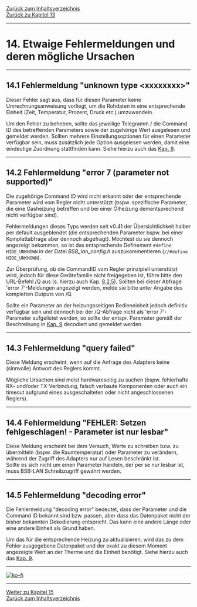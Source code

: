 [Zurück zum Inhaltsverzeichnis](inhaltsverzeichnis.md)  
[Zurück zu Kapitel 13](kap13.md)  
    
---
    
# 14. Etwaige Fehlermeldungen und deren mögliche Ursachen
    
---
    

## 14.1 Fehlermeldung "unknown type \<xxxxxxxx\>"

Dieser Fehler sagt aus, dass für diesen Parameter keine
Umrechnungsanweisung vorliegt, um die Rohdaten in eine entsprechende
Einheit (Zeit, Temperatur, Prozent, Druck etc.) umzuwandeln.

Um den Fehler zu beheben, sollte das jeweilige Telegramm / die Command
ID des betreffenden Parameters sowie der zugehörige Wert ausgelesen und
gemeldet werden. Sollten mehrere Einstellungsoptionen für einen
Parameter verfügbar sein, muss zusätzlich jede Option ausgelesen werden,
damit eine eindeutige Zuordnung stattfinden kann. Siehe hierzu auch das [Kap. 9](kap09.md).   
    
---
    

## 14.2 Fehlermeldung "error 7 (parameter not supported)"

Die zugehörige Command ID wird nicht erkannt oder der entsprechende
Parameter wird vom Regler nicht unterstützt (bspw. spezifische
Parameter, die eine Gasheizung betreffen und bei einer Ölheizung
dementsprechend nicht verfügbar sind).

Fehlermeldungen dieses Typs werden seit v0.41 der Übersichtlichkeit
halber per default ausgeblendet (die entsprechenden Parameter bspw. bei
einer Komplettabfrage aber dennoch abgefragt). Möchtest du sie dennoch
angezeigt bekommen, so ist das entsprechende Definement `#define
HIDE_UNKNOWN` in der Datei *BSB\_lan\_config.h* auszukommentieren
(`//#define HIDE_UNKNOWN`).

Zur Überprüfung, ob die CommandID vom Regler prinzipiell unterstützt
wird, jedoch für diese Gerätefamilie nicht freigegeben ist, führe bitte den URL-Befehl /Q aus (s. hierzu auch Kap. [8.2.5](kap08.md#825-überprüfen-auf-nicht-freigegebene-reglerspezifische-command-ids)). Sollten bei dieser Abfrage 'error 7'-Meldungen angezeigt werden, melde sie bitte unter Angabe des kompletten Outputs von /Q.  
    
Sollte ein Parameter an der heizungsseitigen Bedieneinheit jedoch definitiv verfügbar sein und dennoch bei der /Q-Abfrage nicht als 'error 7'-Parameter aufgelistet werden, so sollte der entspr. Parameter gemäß der Beschreibung in [Kap. 9](kap09.md) decodiert und gemeldet werden.  
  
---
    

## 14.3 Fehlermeldung "query failed"

Diese Meldung erscheint, wenn auf die Anfrage des Adapters keine
(sinnvolle) Antwort des Reglers kommt.

Mögliche Ursachen sind meist hardwareseitig zu suchen (bspw. fehlerhafte
RX- und/oder TX-Verbindung, falsch verbaute Komponenten oder auch ein
timeout aufgrund eines ausgeschalteten oder nicht angeschlossenen
Reglers).  
    
---
    

## 14.4 Fehlermeldung "FEHLER: Setzen fehlgeschlagen! - Parameter ist nur lesbar"

Diese Meldung erscheint bei dem Versuch, Werte zu schreiben bzw. zu
übermitteln (bspw. die Raumtemperatur) oder Parameter zu verändern,
während der Zugriff des Adapters nur auf Lesen beschränkt ist.  
Sollte es sich nicht um einen Parameter handeln, der per se nur lesbar ist, muss BSB-LAN Schreibzugriff gewährt werden.
     
    
---
        
## 14.5 Fehlermeldung "decoding error"  
  
Die Fehlermeldung "decoding error" bedeutet, dass der Parameter und die Command ID bekannt sind bzw. passen, aber dass das Datenpaket nicht der bisher bekannten Dekodierung entspricht. Das kann eine andere Länge oder eine andere Einheit als Grund haben.  
  
Um das für die entsprechende Heizung zu aktualisieren, wird das zu dem Fehler ausgegebene Datenpaket und der exakt zu diesem Moment angezeigte Wert an der Therme und die Einheit benötigt. Siehe hierzu auch das [Kap. 9](kap09.md).  
      
---

[![ko-fi](https://ko-fi.com/img/githubbutton_sm.svg)](https://ko-fi.com/U6U5NPB51)    

---
     
[Weiter zu Kapitel 15](kap15.md)      
[Zurück zum Inhaltsverzeichnis](inhaltsverzeichnis.md)   
    



